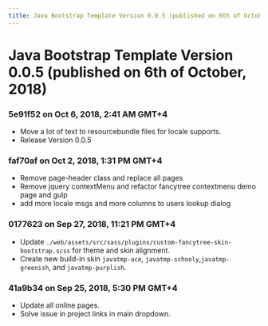 ```yaml
---
title: Java Bootstrap Template Version 0.0.5 (published on 6th of October, 2018)
---
```

# Java Bootstrap Template Version 0.0.5 (published on 6th of October, 2018)

### 5e91f52 on Oct 6, 2018, 2:41 AM GMT+4
- Move a lot of text to resourcebundle files for locale supports.
- Release Version 0.0.5

### faf70af on Oct 2, 2018, 1:31 PM GMT+4
- Remove page-header class and replace all pages
- Remove jquery contextMenu and refactor fancytree contextmenu demo page and gulp
- add more locale msgs and more columns to users lookup dialog

### 0177623 on Sep 27, 2018, 11:21 PM GMT+4
- Update `./web/assets/src/sass/plugins/custom-fancytree-skin-bootstrap.scss` for theme and skin alignment.
- Create new build-in skin `javatmp-ace`, `javatmp-schooly`,`javatmp-greenish`, and `javatmp-purplish`.

### 41a9b34 on Sep 25, 2018, 5:30 PM GMT+4
- Update all online pages.
- Solve issue in project links in main dropdown.
